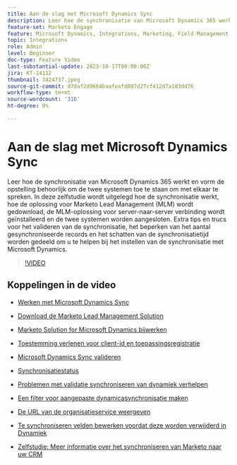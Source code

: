 ```yaml
---
title: Aan de slag met Microsoft Dynamics Sync
description: Leer hoe de synchronisatie van Microsoft Dynamics 365 werkt en vorm de opstelling behoorlijk om de twee systemen toe te staan om met elkaar te spreken. In deze zelfstudie wordt uitgelegd hoe de synchronisatie werkt, hoe de oplossing voor Marketo Lead Management (MLM) wordt gedownload, de MLM-oplossing voor server-naar-server verbinding wordt geïnstalleerd en de twee systemen worden aangesloten.
feature-set: Marketo Engage
feature: Microsoft Dynamics, Integrations, Marketing, Field Management, Administration
topic: Integrations
role: Admin
level: Beginner
doc-type: Feature Video
last-substantial-update: 2023-10-17T00:00:00Z
jira: KT-14112
thumbnail: 3424737.jpeg
source-git-commit: d7daf2d9664baafeafd887d27cf412d7a183dd76
workflow-type: tm+mt
source-wordcount: '316'
ht-degree: 0%

---
```



# Aan de slag met Microsoft Dynamics Sync

Leer hoe de synchronisatie van Microsoft Dynamics 365 werkt en vorm de opstelling behoorlijk om de twee systemen toe te staan om met elkaar te spreken. In deze zelfstudie wordt uitgelegd hoe de synchronisatie werkt, hoe de oplossing voor Marketo Lead Management (MLM) wordt gedownload, de MLM-oplossing voor server-naar-server verbinding wordt geïnstalleerd en de twee systemen worden aangesloten. Extra tips en trucs voor het valideren van de synchronisatie, het beperken van het aantal gesynchroniseerde records en het schatten van de synchronisatietijd worden gedeeld om u te helpen bij het instellen van de synchronisatie met Microsoft Dynamics.

>[!VIDEO](https://video.tv.adobe.com/v/3424737/?learn=on)

## Koppelingen in de video

* [Werken met Microsoft Dynamics Sync](https://experienceleague.adobe.com/docs/marketo/using/product-docs/crm-sync/microsoft-dynamics/understanding-the-microsoft-dynamics-sync.html)

* [Download de Marketo Lead Management Solution](https://experienceleague.adobe.com/docs/marketo/using/product-docs/crm-sync/microsoft-dynamics/sync-setup/download-the-marketo-lead-management-solution.html)

* [Marketo Solution for Microsoft Dynamics bijwerken](https://experienceleague.adobe.com/docs/marketo/using/product-docs/crm-sync/microsoft-dynamics/sync-setup/update-the-marketo-solution-for-microsoft-dynamics.html)

* [Toestemming verlenen voor client-id en toepassingsregistratie](https://experienceleague.adobe.com/docs/marketo/using/product-docs/crm-sync/microsoft-dynamics/sync-setup/grant-consent-for-client-id-and-app-registration.html)

* [Microsoft Dynamics Sync valideren](https://experienceleague.adobe.com/docs/marketo/using/product-docs/crm-sync/microsoft-dynamics/sync-setup/validate-microsoft-dynamics-sync.html)

* [Synchronisatiestatus](https://experienceleague.adobe.com/docs/marketo/using/product-docs/crm-sync/microsoft-dynamics/microsoft-dynamics-sync-details/sync-status.html)

* [Problemen met validatie synchroniseren van dynamiek verhelpen](https://experienceleague.adobe.com/docs/marketo/using/product-docs/crm-sync/microsoft-dynamics/fix-dynamics-validation-sync-issues.html)

* [Een filter voor aangepaste dynamicasynchronisatie maken](https://experienceleague.adobe.com/docs/marketo/using/product-docs/crm-sync/microsoft-dynamics/custom-dynmaics-sync-filter-details/create-a-custom-dynamics-sync-filter.html)

* [De URL van de organisatieservice weergeven](https://experienceleague.adobe.com/docs/marketo/using/product-docs/crm-sync/microsoft-dynamics/sync-setup/view-the-organization-service-url.html)

* [Te synchroniseren velden bewerken voordat deze worden verwijderd in Dynamiek](https://experienceleague.adobe.com/docs/marketo/using/product-docs/crm-sync/microsoft-dynamics/microsoft-dynamics-sync-details/editing-fields-to-sync-before-deleting-them-in-dynamics.html)

* [Zelfstudie: Meer informatie over het synchroniseren van Marketo naar uw CRM](https://experienceleague.adobe.com/docs/marketo-learn/tutorials/lead-and-data-management/crm-sync-learn.html)